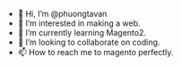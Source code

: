 - 👋 Hi, I’m @phuongtavan
- 👀 I’m interested in making a web.
- 🌱 I’m currently learning Magento2.
- 💞️ I’m looking to collaborate on coding.
- 📫 How to reach me to magento perfectly.

<!---
phuongtavan/phuongtavan is a ✨ special ✨ repository because its `README.md` (this file) appears on your GitHub profile.
You can click the Preview link to take a look at your changes.
--->
